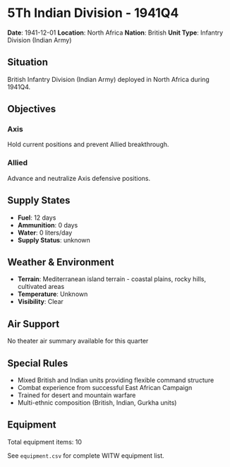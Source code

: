 # 5Th Indian Division - 1941Q4

**Date**: 1941-12-01
**Location**: North Africa
**Nation**: British
**Unit Type**: Infantry Division (Indian Army)

## Situation

British Infantry Division (Indian Army) deployed in North Africa during 1941Q4.

## Objectives

### Axis
Hold current positions and prevent Allied breakthrough.

### Allied
Advance and neutralize Axis defensive positions.

## Supply States

- **Fuel**: 12 days
- **Ammunition**: 0 days
- **Water**: 0 liters/day
- **Supply Status**: unknown

## Weather & Environment

- **Terrain**: Mediterranean island terrain - coastal plains, rocky hills, cultivated areas
- **Temperature**: Unknown
- **Visibility**: Clear

## Air Support

No theater air summary available for this quarter

## Special Rules

- Mixed British and Indian units providing flexible command structure
- Combat experience from successful East African Campaign
- Trained for desert and mountain warfare
- Multi-ethnic composition (British, Indian, Gurkha units)

## Equipment

Total equipment items: 10

See `equipment.csv` for complete WITW equipment list.
